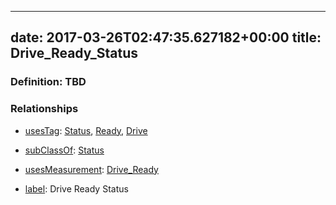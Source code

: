 
---
date: 2017-03-26T02:47:35.627182+00:00
title: Drive_Ready_Status
---
### Definition: TBD

### Relationships

* [usesTag](https://brickschema.org/schema/1.0/BrickFrame#usesTag): [Status](https://brickschema.org/schema/1.0/BrickTag#Status), [Ready](https://brickschema.org/schema/1.0/BrickTag#Ready), [Drive](https://brickschema.org/schema/1.0/BrickTag#Drive)

* [subClassOf](http://www.w3.org/2000/01/rdf-schema#subClassOf): [Status](https://brickschema.org/schema/1.0/Brick#Status)

* [usesMeasurement](https://brickschema.org/schema/1.0/BrickFrame#usesMeasurement): [Drive_Ready](https://brickschema.org/schema/1.0/Brick#Drive_Ready)

* [label](http://www.w3.org/2000/01/rdf-schema#label): Drive Ready Status
